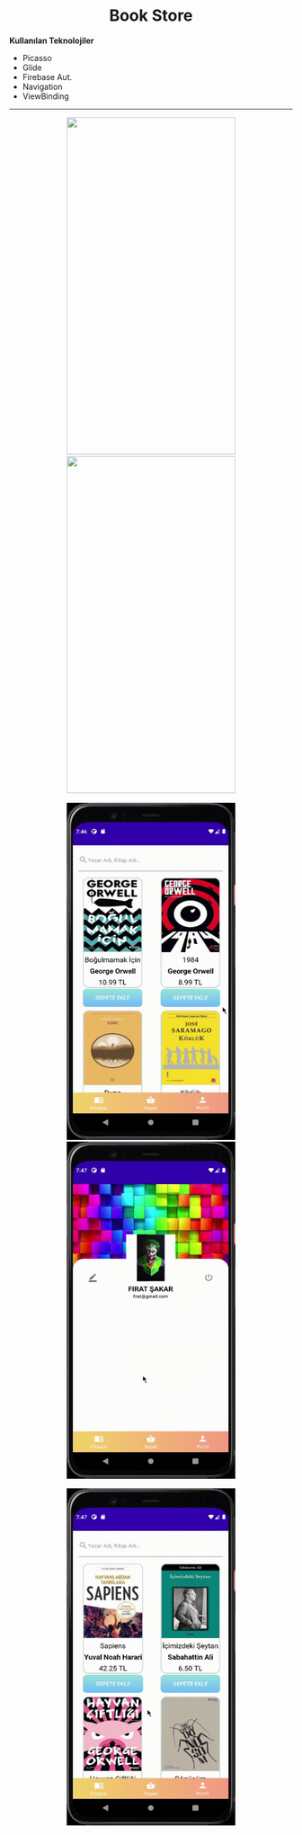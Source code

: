 <h1 align="center">Book Store</h1>

**Kullanılan Teknolojiler**

* Picasso
* Glide
* Firebase Aut.
* Navigation
* ViewBinding

---

<p align="center" margin="15" padding="25">
<img src="https://github.com/FrtSkr/Android/blob/main/Java/GIF/Login.gif?raw=true" width="300" height="600">

<img src="https://github.com/FrtSkr/Android/blob/main/Java/GIF/Home.gif?raw=true" width="300" height="600">
</p>


<p align="center" margin="15" padding="25"> 
<img src="https://github.com/FrtSkr/Android/blob/main/Java/GIF/Basket.gif?raw=true" width="300" height="600">

<img src="https://github.com/FrtSkr/Android/blob/main/Java/GIF/Profile.gif?raw=true" width="300" height="600" >
</p>


<p align="center" margin="15"> 
<img src="https://github.com/FrtSkr/Android/blob/main/Java/GIF/Search.gif?raw=true" width="300" height="600">
</p>